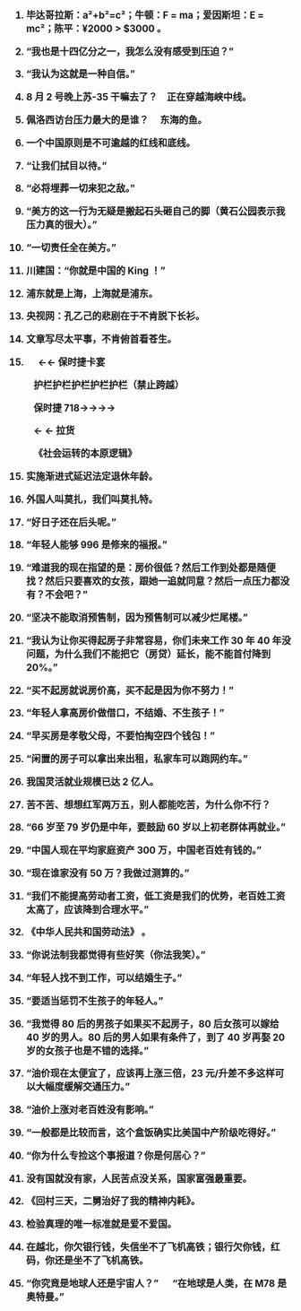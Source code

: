 <big><strong>

1. 毕达哥拉斯：a²+b²=c²；牛顿：F = ma；爱因斯坦：E = mc²；陈平：¥2000 > \$3000 。

2. “我也是十四亿分之一，我怎么没有感受到压迫？”

3. “我认为这就是一种自信。”

4. 8 月 2 号晚上苏-35 干嘛去了？&emsp;正在穿越海峡中线。

5. 佩洛西访台压力最大的是谁？&emsp; 东海的鱼。

6. 一个中国原则是不可逾越的红线和底线。

7. “让我们拭目以待。”

8. “必将埋葬一切来犯之敌。”

9. “美方的这一行为无疑是搬起石头砸自己的脚（黄石公园表示我压力真的很大）。”

10. “一切责任全在美方。”

11. 川建国：“你就是中国的 King ！”

12. 浦东就是上海，上海就是浦东。

13. 央视网：孔乙己的悲剧在于不肯脱下长衫。

14. 文章写尽太平事，不肯俯首看苍生。

15. &emsp; ←← 保时捷卡宴

&emsp; &emsp; 护栏护栏护栏护栏护栏（禁止跨越）

&emsp; &emsp; 保时捷 718→→→→

&emsp; &emsp; ← ← 拉货

&emsp; &emsp; 《社会运转的本原逻辑》

15. 实施渐进式延迟法定退休年龄。

16. 外国人叫莫扎，我们叫莫扎特。

17. “好日子还在后头呢。”

18. “年轻人能够 996 是修来的福报。”

19. “难道我的现在指望的是：房价很低？然后工作到处都是随便找？然后只要喜欢的女孩，跟她一追就同意？然后一点压力都没有？不会吧？”

20. “坚决不能取消预售制，因为预售制可以减少烂尾楼。”

21. “我认为让你买得起房子非常容易，你们未来工作 30 年 40 年没问题，为什么我们不能把它（房贷）延长，能不能首付降到 20%。”

22. “买不起房就说房价高，买不起是因为你不努力！”

23. “年轻人拿高房价做借口，不结婚、不生孩子！”

24. “早买房是孝敬父母，不要怕掏空四个钱包！”

25. “闲置的房子可以拿出来出租，私家车可以跑网约车。”

26. 我国灵活就业规模已达 2 亿人。

27. 苦不苦、想想红军两万五，别人都能吃苦，为什么你不行？

28. “66 岁至 79 岁仍是中年，要鼓励 60 岁以上初老群体再就业。”

29. “中国人现在平均家庭资产 300 万，中国老百姓有钱的。”

30. “现在谁家没有 50 万？我做过测算的。”

31. “我们不能提高劳动者工资，低工资是我们的优势，老百姓工资太高了，应该降到合理水平。”

32. 《中华人民共和国劳动法》 。

33. “你说法制我都觉得有些好笑（你法我笑）。”

34. “年轻人找不到工作，可以结婚生子。”

35. “要适当惩罚不生孩子的年轻人。”

36. “我觉得 80 后的男孩子如果买不起房子，80 后女孩可以嫁给 40 岁的男人。80 后的男人如果有条件了，到了 40 岁再娶 20 岁的女孩子也是不错的选择。”

37. “油价现在太便宜了，应该再上涨三倍，23 元/升差不多这样可以大幅度缓解交通压力。”

38. “油价上涨对老百姓没有影响。”

39. “一般都是比较而言，这个盒饭确实比美国中产阶级吃得好。”

40. “你为什么专捡这个事报道？你是何居心？”

41. 没有国就没有家，人民苦点没关系，国家富强最重要。

42. 《回村三天，二舅治好了我的精神内耗》。

43. 检验真理的唯一标准就是爱不爱国。

44. 在越北，你欠银行钱，失信坐不了飞机高铁；银行欠你钱，红码，你还是坐不了飞机高铁。

45. “你究竟是地球人还是宇宙人？” &emsp; “在地球是人类，在 M78 是奥特曼。”
